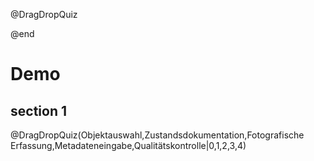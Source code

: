<!--
name: drag-drop-quiz
version: 0.0.1
-->

@DragDropQuiz
<script>
// CSS für die Drag & Drop Funktionalität
const style = document.createElement('style');
style.textContent = `
.drag-container {
    margin: 20px 0;
    padding: 10px;
    background: #f5f5f5;
    border-radius: 5px;
}

.draggable {
    padding: 10px;
    margin: 5px;
    background: white;
    border: 1px solid #ccc;
    cursor: grab;
    user-select: none;
    border-radius: 3px;
    transition: background 0.2s;
}

.draggable:active {
    cursor: grabbing;
}

.draggable.dragging {
    opacity: 0.5;
    background: #e0e0e0;
}

.drop-zone {
    min-height: 50px;
    margin: 10px 0;
    padding: 10px;
    border: 2px dashed #ccc;
    border-radius: 5px;
}

.drop-zone.drag-over {
    background: #e1f5fe;
    border-color: #2196f3;
}

.check-button {
    margin-top: 10px;
    padding: 8px 16px;
    background: #2196f3;
    color: white;
    border: none;
    border-radius: 4px;
    cursor: pointer;
}

.check-button:hover {
    background: #1976d2;
}

.feedback {
    margin-top: 10px;
    padding: 10px;
    border-radius: 4px;
}

.feedback.correct {
    background: #c8e6c9;
    color: #2e7d32;
}

.feedback.incorrect {
    background: #ffcdd2;
    color: #c62828;
}
`;
document.head.appendChild(style);

// Hauptfunktion zur Erstellung des Drag & Drop Quiz
function createDragDropQuiz(container, items, correctOrder) {
    // Container für die verschiebbaren Elemente
    const dragContainer = document.createElement('div');
    dragContainer.className = 'drag-container';
    
    // Drop-Zone erstellen
    const dropZone = document.createElement('div');
    dropZone.className = 'drop-zone';
    
    // Elemente erstellen
    const draggables = items.map((item, index) => {
        const div = document.createElement('div');
        div.className = 'draggable';
        div.draggable = true;
        div.textContent = item;
        div.dataset.index = index;
        return div;
    });
    
    // Zufällige Anordnung der Elemente
    draggables.sort(() => Math.random() - 0.5);
    draggables.forEach(div => dragContainer.appendChild(div));
    
    // Prüf-Button erstellen
    const checkButton = document.createElement('button');
    checkButton.className = 'check-button';
    checkButton.textContent = 'Antwort überprüfen';
    
    // Feedback-Element erstellen
    const feedback = document.createElement('div');
    feedback.className = 'feedback';
    
    // Event Listeners für Drag & Drop
    draggables.forEach(draggable => {
        draggable.addEventListener('dragstart', () => {
            draggable.classList.add('dragging');
        });
        
        draggable.addEventListener('dragend', () => {
            draggable.classList.remove('dragging');
        });
    });
    
    dropZone.addEventListener('dragover', e => {
        e.preventDefault();
        dropZone.classList.add('drag-over');
        const draggable = document.querySelector('.dragging');
        if (draggable) {
            const afterElement = getDragAfterElement(dropZone, e.clientY);
            if (afterElement) {
                dropZone.insertBefore(draggable, afterElement);
            } else {
                dropZone.appendChild(draggable);
            }
        }
    });
    
    dropZone.addEventListener('dragleave', () => {
        dropZone.classList.remove('drag-over');
    });
    
    dropZone.addEventListener('drop', () => {
        dropZone.classList.remove('drag-over');
    });
    
    // Hilfsfunktion zur Bestimmung der Einfügeposition
    function getDragAfterElement(container, y) {
        const draggableElements = [...container.querySelectorAll('.draggable:not(.dragging)')]
        
        return draggableElements.reduce((closest, child) => {
            const box = child.getBoundingClientRect();
            const offset = y - box.top - box.height / 2;
            
            if (offset < 0 && offset > closest.offset) {
                return { offset: offset, element: child };
            } else {
                return closest;
            }
        }, { offset: Number.NEGATIVE_INFINITY }).element;
    }
    
    // Prüf-Funktion
    checkButton.addEventListener('click', () => {
        const currentOrder = Array.from(dropZone.children).map(child => parseInt(child.dataset.index));
        const isCorrect = currentOrder.every((value, index) => value === correctOrder[index]);
        
        feedback.textContent = isCorrect ? 
            'Richtig! Die Reihenfolge ist korrekt.' : 
            'Nicht ganz richtig. Versuchen Sie es noch einmal!';
        feedback.className = `feedback ${isCorrect ? 'correct' : 'incorrect'}`;
    });
    
    // Alles zusammenfügen
    container.appendChild(dragContainer);
    container.appendChild(dropZone);
    container.appendChild(checkButton);
    container.appendChild(feedback);
}

// LiaScript Macro
@add_html
<div id="quiz-container"></div>
<script>
const items = ['@0'.split(',')];
const correctOrder = [@1];
createDragDropQuiz(
    document.getElementById('quiz-container'),
    items,
    correctOrder
);
</script>
@end

# Demo
## section 1

@DragDropQuiz(Objektauswahl,Zustandsdokumentation,Fotografische Erfassung,Metadateneingabe,Qualitätskontrolle|0,1,2,3,4)
